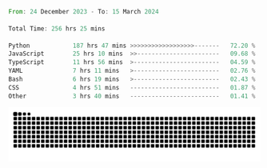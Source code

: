 <!--START_SECTION:waka-->

```rust
From: 24 December 2023 - To: 15 March 2024

Total Time: 256 hrs 25 mins

Python            187 hrs 47 mins >>>>>>>>>>>>>>>>>>-------   72.20 %
JavaScript        25 hrs 10 mins  >>-----------------------   09.68 %
TypeScript        11 hrs 56 mins  >------------------------   04.59 %
YAML              7 hrs 11 mins   >------------------------   02.76 %
Bash              6 hrs 19 mins   >------------------------   02.43 %
CSS               4 hrs 51 mins   -------------------------   01.87 %
Other             3 hrs 40 mins   -------------------------   01.41 %
```

<!--END_SECTION:waka-->


<picture>
  <source media="(prefers-color-scheme: dark)" srcset="https://raw.githubusercontent.com/jeerawut97/jeerawut97/output/github-contribution-grid-snake.svg">
  <img alt="github contribution grid snake animation" src="https://raw.githubusercontent.com/jeerawut97/jeerawut97/output/github-contribution-grid-snake.svg">
</picture>
